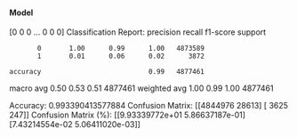 #### Model
[0 0 0 ... 0 0 0]
Classification Report:
              precision    recall  f1-score   support

           0       1.00      0.99      1.00   4873589
           1       0.01      0.06      0.02      3872

    accuracy                           0.99   4877461
   macro avg       0.50      0.53      0.51   4877461
weighted avg       1.00      0.99      1.00   4877461

Accuracy: 0.993390413577884
Confusion Matrix:
[[4844976   28613]
 [   3625     247]]
Confusion Matrix (%):
[[9.93339772e+01 5.86637187e-01]
 [7.43214554e-02 5.06411020e-03]]

